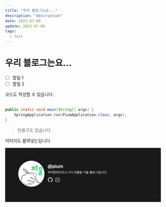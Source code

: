 ```yaml
---
title: "우리 블로그는요..."
description: "description"
date: 2023-07-08
update: 2023-07-08
tags:
  - test
---
```


# 우리 블로그는요...

- [ ] 할일 1
- [ ] 할일 2

코드도 작성할 수 있습니다.

```java

public static void main(String[] args) {
	SpringApplication.run(PiumApplication.class, args);
}

```

> 인용구도 있습니다

이미지도 붙여넣는답니다

![](3900f3d1.png)
